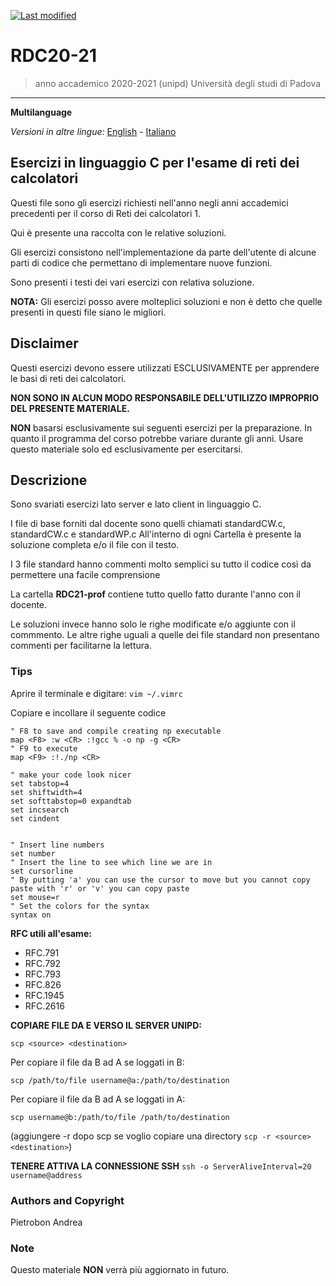 [![Last modified](https://img.shields.io/badge/Last%20modified-10--Aug--2021-red)](https://github.com/Piero24/F.SW16-17)
# RDC20-21

> anno accademico 2020-2021 (unipd)
> Università degli studi di Padova

---
**Multilanguage**

*Versioni in altre lingue:* [English](https://github.com/Piero24/RDC20-21/blob/main/README-EN.md) - [Italiano](https://github.com/Piero24/RDC20-21/blob/main/README.md)

## Esercizi in linguaggio C per l'esame di reti dei calcolatori


Questi file sono gli esercizi richiesti nell'anno negli anni accademici precedenti per
il corso di Reti dei calcolatori 1.

Qui è presente una raccolta con le relative soluzioni.

Gli esercizi consistono nell'implementazione da parte dell'utente di alcune parti di codice
che permettano di implementare nuove funzioni.

Sono presenti i testi dei vari esercizi con relativa soluzione.

**NOTA:** Gli esercizi posso avere molteplici soluzioni e non è detto che quelle presenti
in questi file siano le migliori.


## Disclaimer


Questi esercizi devono essere utilizzati ESCLUSIVAMENTE per apprendere le basi
di reti dei calcolatori.


**NON SONO IN ALCUN MODO RESPONSABILE DELL'UTILIZZO IMPROPRIO DEL PRESENTE MATERIALE.**


**NON** basarsi esclusivamente sui seguenti esercizi per la preparazione.
In quanto il programma del corso potrebbe variare durante gli anni.
Usare questo materiale solo ed esclusivamente per esercitarsi.


## Descrizione


Sono svariati esercizi lato server e lato client in linguaggio C.

I file di base forniti dal docente sono quelli chiamati standardCW.c, standardCW.c e standardWP.c
All'interno di ogni Cartella è presente la soluzione completa e/o il file con il testo.

I 3 file standard hanno commenti molto semplici su tutto il codice così da permettere
una facile comprensione

La cartella **RDC21-prof** contiene tutto quello fatto durante l'anno con il docente. 

Le soluzioni invece hanno solo le righe modificate e/o aggiunte con il commmento.
Le altre righe uguali a quelle dei file standard non presentano commenti per facilitarne la lettura.

### Tips

Aprire il terminale e digitare: `vim ~/.vimrc`

Copiare e incollare il seguente codice

```
" F8 to save and compile creating np executable                                                                                                                                           
map <F8> :w <CR> :!gcc % -o np -g <CR>
" F9 to execute
map <F9> :!./np <CR>

" make your code look nicer
set tabstop=4
set shiftwidth=4
set softtabstop=0 expandtab
set incsearch
set cindent


" Insert line numbers
set number
" Insert the line to see which line we are in
set cursorline
" By putting 'a' you can use the cursor to move but you cannot copy paste with 'r' or 'v' you can copy paste
set mouse=r
" Set the colors for the syntax
syntax on
```

**RFC utili all'esame:**

- RFC.791
- RFC.792
- RFC.793
- RFC.826
- RFC.1945
- RFC.2616

**COPIARE FILE DA E VERSO IL SERVER UNIPD:**

`scp <source> <destination>`

Per copiare il file da B ad A se loggati in B:

`scp /path/to/file username@a:/path/to/destination`

Per copiare il file da B ad A se loggati in A:

`scp username@b:/path/to/file /path/to/destination`

(aggiungere -r dopo scp se voglio copiare una directory `scp -r <source> <destination>`)

**TENERE ATTIVA LA CONNESSIONE SSH**
`ssh -o ServerAliveInterval=20 username@address`




### Authors and Copyright

Pietrobon Andrea

### Note

Questo materiale **NON** verrà più aggiornato in futuro.
